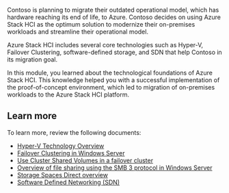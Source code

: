 Contoso is planning to migrate their outdated operational model, which has hardware reaching its end of life, to Azure. Contoso decides on using Azure Stack HCI as the optimum solution to modernize their on-premises workloads and streamline their operational model.

Azure Stack HCI includes several core technologies such as Hyper-V, Failover Clustering, software-defined storage, and SDN that help Contoso in its migration goal.

In this module, you learned about the technological foundations of Azure Stack HCI. This knowledge helped you with a successful implementation of the proof-of-concept environment, which led to migration of on-premises workloads to the Azure Stack HCI platform.

## Learn more

To learn more, review the following documents:

- [Hyper-V Technology Overview](/windows-server/virtualization/hyper-v/hyper-v-technology-overview)
- [Failover Clustering in Windows Server](/windows-server/failover-clustering/failover-clustering-overview)
- [Use Cluster Shared Volumes in a failover cluster](/windows-server/failover-clustering/failover-cluster-csvs)
- [Overview of file sharing using the SMB 3 protocol in Windows Server](/windows-server/storage/file-server/file-server-smb-overview)
- [Storage Spaces Direct overview](/windows-server/storage/storage-spaces/storage-spaces-direct-overview)
- [Software Defined Networking (SDN)](/windows-server/networking/sdn/)